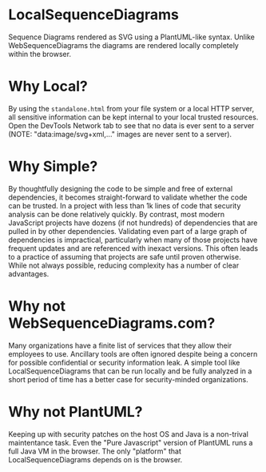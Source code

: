 # LocalSequenceDiagrams
Sequence Diagrams rendered as SVG using a PlantUML-like syntax.  Unlike WebSequenceDiagrams the diagrams are rendered locally completely within the browser.

# Why Local?
By using the `standalone.html` from your file system or a local HTTP server, all sensitive information can be kept internal to your local trusted resources.  Open the DevTools Network tab to see that no data is ever sent to a server (NOTE: "data:image/svg+xml,..." images are never sent to a server).

# Why Simple?
By thoughtfully designing the code to be simple and free of external dependencies, it becomes straight-forward to validate whether the code can be trusted.  In a project with less than 1k lines of code that security analysis can be done relatively quickly.  By contrast, most modern JavaScript projects have dozens (if not hundreds) of dependencies that are pulled in by other dependencies.  Validating even part of a large graph of dependencies is impractical, particularly when many of those projects have frequent updates and are referenced with inexact versions.  This often leads to a practice of assuming that projects are safe until proven otherwise.  While not always possible, reducing complexity has a number of clear advantages.

# Why not WebSequenceDiagrams.com?
Many organizations have a finite list of services that they allow their employees to use.  Ancillary tools are often ignored despite being a concern for possible confidential or security information leak.  A simple tool like LocalSequenceDiagrams that can be run locally and be fully analyzed in a short period of time has a better case for security-minded organizations.

# Why not PlantUML?
Keeping up with security patches on the host OS and Java is a non-trival maintentance task.  Even the "Pure Javascript" version of PlantUML runs a full Java VM in the browser.  The only "platform" that LocalSequenceDiagrams depends on is the browser.
